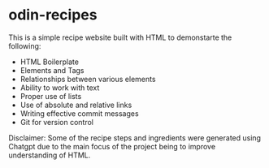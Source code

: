 # odin-recipes

This is a simple recipe website built with HTML to demonstarte the following:
- HTML Boilerplate
- Elements and Tags
- Relationships between various elements
- Ability to work with text
- Proper use of lists
- Use of absolute and relative links
- Writing effective commit messages
- Git for version control

Disclaimer: Some of the recipe steps and ingredients were generated using Chatgpt due to the main focus of the project being to improve understanding of HTML.
